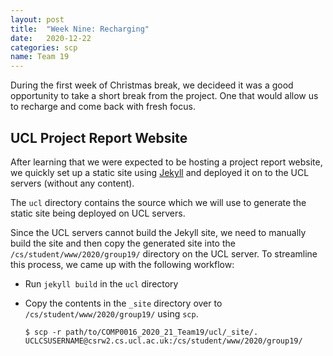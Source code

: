 ```yaml
---
layout: post
title:  "Week Nine: Recharging"
date:   2020-12-22
categories: scp
name: Team 19
---
```


During the first week of Christmas break, we decideed it was a good opportunity to take a short break from the project. One that would allow us to recharge and come back with fresh focus.

## UCL Project Report Website

After learning that we were expected to be hosting a project report website, we quickly set up a static site using [Jekyll](https://jekyllrb.com/) and deployed it on to the UCL servers (without any content).

The `ucl` directory contains the source which we will use to generate the static site being deployed on UCL servers.

Since the UCL servers cannot build the Jekyll site, we need to manually build the site and then copy the generated site into the `/cs/student/www/2020/group19/` directory on the UCL server.
To streamline this process, we came up with the following workflow:

- Run `jekyll build` in the `ucl` directory

- Copy the contents in the `_site` directory over to `/cs/student/www/2020/group19/` using `scp`.
    ```
    $ scp -r path/to/COMP0016_2020_21_Team19/ucl/_site/. UCLCSUSERNAME@csrw2.cs.ucl.ac.uk:/cs/student/www/2020/group19/
    ```